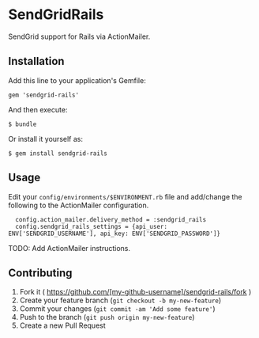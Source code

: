 # SendGridRails

SendGrid support for Rails via ActionMailer.

## Installation

Add this line to your application's Gemfile:

    gem 'sendgrid-rails'

And then execute:

    $ bundle

Or install it yourself as:

    $ gem install sendgrid-rails
    

## Usage

Edit your `config/environments/$ENVIRONMENT.rb` file and add/change the following to the ActionMailer configuration.

	  config.action_mailer.delivery_method = :sendgrid_rails
	  config.sendgrid_rails_settings = {api_user: ENV['SENDGRID_USERNAME'], api_key: ENV['SENDGRID_PASSWORD']}

TODO: Add ActionMailer instructions.

## Contributing

1. Fork it ( https://github.com/[my-github-username]/sendgrid-rails/fork )
2. Create your feature branch (`git checkout -b my-new-feature`)
3. Commit your changes (`git commit -am 'Add some feature'`)
4. Push to the branch (`git push origin my-new-feature`)
5. Create a new Pull Request
